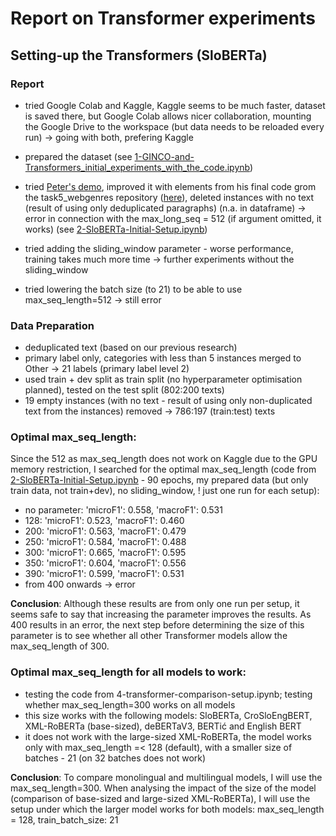 # Report on Transformer experiments

## Setting-up the Transformers (SloBERTa)

### Report

- tried Google Colab and Kaggle, Kaggle seems to be much faster, dataset is saved there, but Google Colab allows nicer collaboration, mounting the Google Drive to the workspace (but data needs to be reloaded every run) -> going with both, prefering Kaggle

- prepared the dataset (see [1-GINCO-and-Transformers_initial_experiments_with_the_code.ipynb](https://github.com/TajaKuzman/Transformers-GINCO-Experiments/blob/main/Setup-code/1-GINCO-and-Transformers_initial_experiments_with_the_code.ipynb))


- tried [Peter's demo](https://github.com/TajaKuzman/task5_webgenres/blob/main/Peters-code/Peter-GINCO-demo.ipynb), improved it with elements from his final code grom the task5_webgenres repository ([here](https://github.com/5roop/task5_webgenres)), deleted instances with no text (result of using only deduplicated paragraphs) (n.a. in dataframe) -> error in connection with the max_long_seq = 512 (if argument omitted, it works) (see [2-SloBERTa-Initial-Setup.ipynb](https://github.com/TajaKuzman/Transformers-GINCO-Experiments/blob/main/Setup-code/2-SloBERTa-Initial-Setup.ipynb))

- tried adding the sliding_window parameter - worse performance, training takes much more time -> further experiments without the sliding_window

- tried lowering the batch size (to 21) to be able to use max_seq_length=512 -> still error

### Data Preparation
- deduplicated text (based on our previous research)
- primary label only, categories with less than 5 instances merged to Other -> 21 labels (primary label level 2)
- used train + dev split as train split (no hyperparameter optimisation planned), tested on the test split (802:200 texts)
- 19 empty instances (with no text - result of using only non-duplicated text from the instances) removed -> 786:197 (train:test) texts

### Optimal max_seq_length:
Since the 512 as max_seq_length does not work on Kaggle due to the GPU memory restriction, I searched for the optimal max_seq_length (code from [2-SloBERTa-Initial-Setup.ipynb](https://github.com/TajaKuzman/Transformers-GINCO-Experiments/blob/main/Setup-code/2-SloBERTa-Initial-Setup.ipynb) - 90 epochs, my prepared data (but only train data, not train+dev), no sliding_window, ! just one run for each setup):
- no parameter: 'microF1': 0.558, 'macroF1': 0.531
- 128: 'microF1': 0.523, 'macroF1': 0.460
- 200: 'microF1': 0.563, 'macroF1': 0.479
- 250: 'microF1': 0.584, 'macroF1': 0.488
- 300: 'microF1': 0.665, 'macroF1': 0.595
- 350: 'microF1': 0.604, 'macroF1': 0.556
- 390: 'microF1': 0.599, 'macroF1': 0.531
- from 400 onwards -> error

**Conclusion**: Although these results are from only one run per setup, it seems safe to say that increasing the parameter improves the results. As 400 results in an error, the next step before determining the size of this parameter is to see whether all other Transformer models allow the max_seq_length of 300.

### Optimal max_seq_length for all models to work:
- testing the code from 4-transformer-comparison-setup.ipynb; testing whether max_seq_length=300 works on all models
- this size works with the following models: SloBERTa, CroSloEngBERT, XML-RoBERTa (base-sized), deBERTaV3, BERTić and English BERT
- it does not work with the large-sized XML-RoBERTa, the model works only with max_seq_length =< 128 (default), with a smaller size of batches - 21 (on 32 batches does not work)

**Conclusion**: To compare monolingual and multilingual models, I will use the max_seq_length=300. When analysing the impact of the size of the model (comparison of base-sized and large-sized XML-RoBERTa), I will use the setup under which the larger model works for both models: max_seq_length = 128, train_batch_size: 21